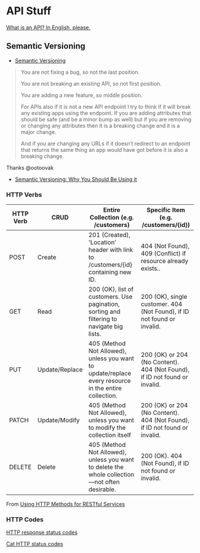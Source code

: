 # API Stuff

[What is an API? In English, please.](https://medium.freecodecamp.org/what-is-an-api-in-english-please-b880a3214a82)

## Semantic Versioning

- [Semantic Versioning](http://semver.org/)

>You are not fixing a bug, so not the last position.
>
>You are not breaking an existing API, so not first position.
>
>You are adding a new feature, so middle position.
>
>For APIs also if it is not a new API endpoint I try to think if it will break any existing apps using the endpoint. If you are adding attributes that should be safe (and be a minor bump as well) but if you are removing or changing any attributes then it is a breaking change and it is a major change.
>
>And if you are changing any URLs if it doesn’t redirect to an endpoint that returns the same thing an app would have got before it is also a breaking change.

Thanks @ootoovak

- [Semantic Versioning: Why You Should Be Using it](http://www.sitepoint.com/semantic-versioning-why-you-should-using/)

### HTTP Verbs

|HTTP Verb  |CRUD   |Entire Collection (e.g. /customers)   |Specific Item (e.g. /customers/{id})   |
|---|---|---|---|
|POST   | Create  |201 (Created), 'Location' header with link to /customers/{id} containing new ID.   |404 (Not Found), 409 (Conflict) if resource already exists..   |
|GET   |Read   |200 (OK), list of customers. Use pagination, sorting and filtering to navigate big lists.  |200 (OK), single customer. 404 (Not Found), if ID not found or invalid.   |
|PUT   |Update/Replace   |405 (Method Not Allowed), unless you want to update/replace every resource in the entire collection.   |200 (OK) or 204 (No Content). 404 (Not Found), if ID not found or invalid.   |
|PATCH   |Update/Modify   |405 (Method Not Allowed), unless you want to modify the collection itself   |200 (OK) or 204 (No Content). 404 (Not Found), if ID not found or invalid.   |
|DELETE   |Delete   |405 (Method Not Allowed), unless you want to delete the whole collection—not often desirable.   |200 (OK). 404 (Not Found), if ID not found or invalid.   |

From [Using HTTP Methods for RESTful Services](https://www.restapitutorial.com/lessons/httpmethods.html)

### HTTP Codes

[HTTP response status codes](https://developer.mozilla.org/en-US/docs/Web/HTTP/Status)

[Cat HTTP status codes](https://iridakos.com/el/cats/2016/09/26/cat-http-status-codes)
